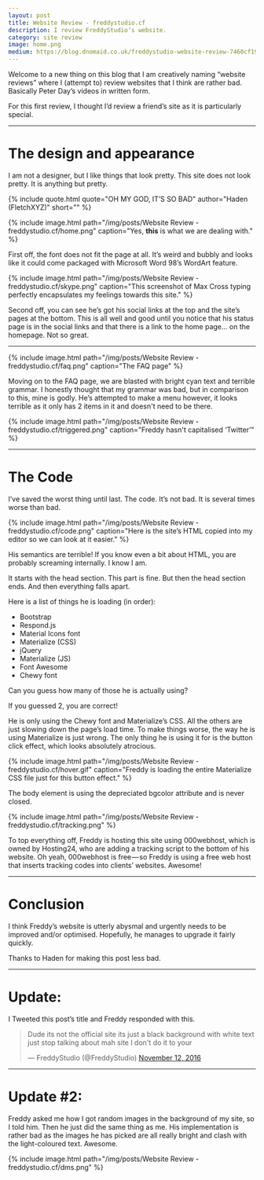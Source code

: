 ```yaml
---
layout: post
title: Website Review - freddystudio.cf
description: I review FreddyStudio’s website.
category: site review
image: home.png
medium: https://blog.dnomaid.co.uk/freddystudio-website-review-7460cf19d885
---
```


Welcome to a new thing on this blog that I am creatively naming “website reviews” where I (attempt to) review websites that I think are rather bad. Basically Peter Day’s videos in written form.

For this first review, I thought I’d review a friend’s site as it is particularly special.

---

# The design and appearance

I am not a designer, but I like things that look pretty. This site does not look pretty. It is anything but pretty.

{% include quote.html quote="OH MY GOD, IT’S SO BAD" author="Haden (FletchXYZ)" short="" %}

{% include image.html path="/img/posts/Website Review - freddystudio.cf/home.png" caption="Yes, <b>this</b> is what we are dealing with." %}

First off, the font does not fit the page at all. It’s weird and bubbly and looks like it could come packaged with Microsoft Word 98’s WordArt feature.

{% include image.html path="/img/posts/Website Review - freddystudio.cf/skype.png" caption="This screenshot of Max Cross typing perfectly encapsulates my feelings towards this site." %}

Second off, you can see he’s got his social links at the top and the site’s pages at the bottom. This is all well and good until you notice that his status page is in the social links and that there is a link to the home page… on the homepage. Not so great.

---

{% include image.html path="/img/posts/Website Review - freddystudio.cf/faq.png" caption="The FAQ page" %}

Moving on to the FAQ page, we are blasted with bright cyan text and terrible grammar. I honestly thought that my grammar was bad, but in comparison to this, mine is godly. He’s attempted to make a menu however, it looks terrible as it only has 2 items in it and doesn't need to be there.

{% include image.html path="/img/posts/Website Review - freddystudio.cf/triggered.png" caption="Freddy hasn't capitalised ‘Twitter’" %}

---

# The Code
I’ve saved the worst thing until last. The code. It’s not bad. It is several times worse than bad.

{% include image.html path="/img/posts/Website Review - freddystudio.cf/code.png" caption="Here is the site’s HTML copied into my editor so we can look at it easier." %}

His semantics are terrible! If you know even a bit about HTML, you are probably screaming internally. I know I am.

It starts with the head section. This part is fine. But then the head section ends. And then everything falls apart.

Here is a list of things he is loading (in order):
- Bootstrap
- Respond.js
- Material Icons font
- Materialize (CSS)
- jQuery
- Materialize (JS)
- Font Awesome
- Chewy font

Can you guess how many of those he is actually using?

If you guessed 2, you are correct!

He is only using the Chewy font and Materialize’s CSS. All the others are just slowing down the page’s load time. To make things worse, the way he is using Materialize is just wrong. The only thing he is using it for is the button click effect, which looks absolutely atrocious.

{% include image.html path="/img/posts/Website Review - freddystudio.cf/hover.gif" caption="Freddy is loading the entire Materialize CSS file just for this button effect." %}

The body element is using the depreciated bgcolor attribute and is never closed.

{% include image.html path="/img/posts/Website Review - freddystudio.cf/tracking.png" %}

To top everything off, Freddy is hosting this site using 000webhost, which is owned by Hosting24, who are adding a tracking script to the bottom of his website. Oh yeah, 000webhost is free — so Freddy is using a free web host that inserts tracking codes into clients’ websites. Awesome!

---

# Conclusion

I think Freddy’s website is utterly abysmal and urgently needs to be improved and/or optimised. Hopefully, he manages to upgrade it fairly quickly.

Thanks to Haden for making this post less bad.

---

# Update:

I Tweeted this post’s title and Freddy responded with this.

<blockquote class="twitter-tweet" data-conversation="none" data-lang="en"><p lang="en" dir="ltr">Dude its not the official site its just a black background with white text just stop talking about mah site I don&#39;t do it to your</p>&mdash; FreddyStudio (@FreddyStudio) <a href="https://twitter.com/FreddyStudio/status/797350712044879872">November 12, 2016</a></blockquote>
<script async src="https:////platform.twitter.com/widgets.js" charset="utf-8"></script>

---

# Update #2:

Freddy asked me how I got random images in the background of my site, so I told him. Then he just did the same thing as me.
His implementation is rather bad as the images he has picked are all really bright and clash with the light-coloured text.
Awesome.

{% include image.html path="/img/posts/Website Review - freddystudio.cf/dms.png" %}
